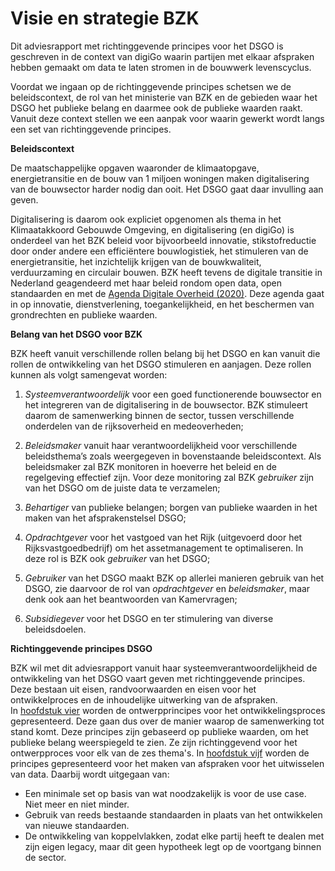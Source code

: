 Visie en strategie BZK
======================

Dit adviesrapport met richtinggevende principes voor het DSGO is geschreven in de context van digiGo 
waarin partijen met elkaar afspraken hebben gemaakt om data te laten stromen in de bouwwerk levenscyclus.

Voordat we ingaan op de richtinggevende principes schetsen we de beleidscontext, de rol van het ministerie 
van BZK en de gebieden waar het DSGO het publieke belang en daarmee ook de publieke waarden raakt. 
Vanuit deze context stellen we een aanpak voor waarin gewerkt wordt langs een set van richtinggevende principes.

**Beleidscontext**

De maatschappelijke opgaven waaronder de klimaatopgave, energietransitie en de bouw van 1 miljoen woningen 
maken digitalisering van de bouwsector harder nodig dan ooit. Het DSGO gaat daar invulling aan geven.

Digitalisering is daarom ook expliciet opgenomen als thema in het Klimaatakkoord Gebouwde Omgeving, en 
digitalisering (en digiGo) is onderdeel van het BZK beleid voor bijvoorbeeld innovatie, stikstofreductie 
door onder andere een efficiëntere bouwlogistiek, het stimuleren van de energietransitie, het inzichtelijk 
krijgen van de bouwkwaliteit, verduurzaming en circulair bouwen.
BZK heeft tevens de digitale transitie in Nederland geagendeerd met haar beleid rondom open data, 
open standaarden en met de [Agenda Digitale Overheid (2020)](https://www.digitaleoverheid.nl/overzicht-van-alle-onderwerpen/nldigibeter/). Deze agenda gaat in op innovatie, dienstverlening, toegankelijkheid, en het beschermen van grondrechten en publieke waarden.

**Belang van het DSGO voor BZK**

BZK heeft vanuit verschillende rollen belang bij het DSGO en kan vanuit die rollen de ontwikkeling van 
het DSGO stimuleren en aanjagen. Deze rollen kunnen als volgt samengevat worden:

1. *Systeemverantwoordelijk* voor een goed functionerende bouwsector en het integreren van de digitalisering in de bouwsector. BZK stimuleert daarom de samenwerking binnen de sector, tussen verschillende onderdelen van de rijksoverheid en medeoverheden; 

2. *Beleidsmaker* vanuit haar verantwoordelijkheid voor verschillende beleidsthema’s zoals weergegeven in bovenstaande beleidscontext. Als beleidsmaker zal BZK monitoren in hoeverre het beleid en de regelgeving effectief zijn. Voor deze monitoring zal BZK *gebruiker* zijn van het DSGO om de juiste data te verzamelen;

3. *Behartiger* van publieke belangen; borgen van publieke waarden in het maken van het afsprakenstelsel DSGO;

4. *Opdrachtgever* voor het vastgoed van het Rijk (uitgevoerd door het Rijksvastgoedbedrijf) om het assetmanagement te optimaliseren. In deze rol is BZK ook *gebruiker* van het DSGO;

5. *Gebruiker* van het DSGO maakt BZK op allerlei manieren gebruik van het DSGO, zie daarvoor de rol van *opdrachtgever* en *beleidsmaker*, maar denk ook aan het beantwoorden van Kamervragen;

6. *Subsidiegever* voor het DSGO en ter stimulering van diverse beleidsdoelen.


**Richtinggevende principes DSGO**

BZK wil met dit adviesrapport vanuit haar systeemverantwoordelijkheid de ontwikkeling van het DSGO vaart geven met 
richtinggevende principes. Deze bestaan uit eisen, randvoorwaarden en eisen voor het ontwikkelproces en de 
inhoudelijke uitwerking van de afspraken.  
In [hoofdstuk vier](#publiekewaarden) worden de ontwerpprincipes voor het ontwikkelingsproces gepresenteerd. Deze gaan dus over de manier 
waarop de samenwerking tot stand komt. Deze principes zijn gebaseerd op publieke waarden, om het publieke belang 
weerspiegeld te zien. Ze zijn richtinggevend voor het ontwerpproces voor elk van de zes thema's.
In [hoofdstuk vijf](#dataprincipes) worden de principes gepresenteerd voor het maken van afspraken voor het uitwisselen van data. Daarbij wordt uitgegaan van:
- Een minimale set op basis van wat noodzakelijk is voor de use case. Niet meer en niet minder.
- Gebruik van reeds bestaande standaarden in plaats van het ontwikkelen van nieuwe standaarden.
- De ontwikkeling van koppelvlakken, zodat elke partij heeft te dealen met zijn eigen legacy, maar dit geen hypotheek legt op de voortgang binnen de sector.  

